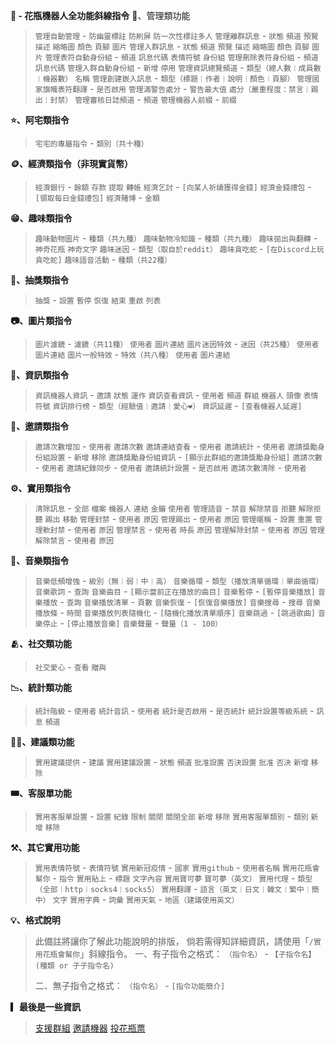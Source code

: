 **🌸 - 花瓶機器人全功能斜線指令**
🛑、管理類功能
> ` 管理自動管理 ` - ` 防幽靈標註 ` ` 防刷屏 ` ` 防一次性標註多人 `
> ` 管理離群訊息 ` - ` 狀態 ` ` 頻道 ` ` 預覽 ` ` 描述 ` ` 縮略圖 ` ` 顏色 ` ` 頁腳 ` ` 圖片 `
> ` 管理入群訊息 ` - ` 狀態 ` ` 頻道 ` ` 預覽 ` ` 描述 ` ` 縮略圖 ` ` 顏色 ` ` 頁腳 ` ` 圖片 `
> ` 管理表符自動身份組 ` - ` 頻道 ` ` 訊息代碼 ` ` 表情符號 ` ` 身份組 `
> ` 管理刪除表符身份組 ` - ` 頻道 ` ` 訊息代碼 `
> ` 管理入群自動身份組 ` - ` 新增 ` ` 停用 `
> ` 管理資訊總覽頻道 ` - ` 類型（總人數︱成員數︱機器數） ` ` 名稱 `
> ` 管理創建嵌入訊息 ` - ` 類型（標題︱作者︱說明︱顏色︱頁腳） `
> ` 管理國家旗幟表符翻譯 ` - ` 是否啟用 `
> ` 管理滿警告處分 ` - ` 警告最大值 ` ` 處分（嚴重程度：禁言︱踢出︱封禁） `
> ` 管理審核日誌頻道 ` - ` 頻道 `
> ` 管理機器人前綴 ` - ` 前綴 `

**⭐、阿宅類指令**
> ` 宅宅的專屬指令 ` - ` 類別（共十種） `

**🪙、經濟類指令（非現實貨幣）**
> ` 經濟銀行 ` - ` 餘額 ` ` 存款 ` ` 提取 ` ` 轉帳 `
> ` 經濟乞討 ` - ` [向某人祈禱獲得金錢] `
> ` 經濟金錢禮包 ` - ` [領取每日金錢禮包] `
> ` 經濟賭博 ` - ` 金額 `

**😁、趣味類指令**
> ` 趣味動物圖片 ` - ` 種類（共九種） `
> ` 趣味動物冷知識 ` - ` 種類（共九種） `
> ` 趣味拋出與翻轉 ` - ` 神奇花瓶 ` ` 神奇文字 `
> ` 趣味迷因 ` - ` 類型（取自於reddit） `
> ` 趣味貪吃蛇 ` - ` [在Discord上玩貪吃蛇] `
> ` 趣味語音活動 ` - ` 種類（共22種） `

**🎉、抽獎類指令**
> ` 抽獎 ` - ` 設置 ` ` 暫停 ` ` 恢復 ` ` 結束 ` ` 重啟 ` ` 列表 `

**📷、圖片類指令**
> ` 圖片濾鏡 ` - ` 濾鏡（共11種） ` ` 使用者 ` ` 圖片連結 `
> ` 圖片迷因特效 ` - ` 迷因（共25種） ` ` 使用者 ` ` 圖片連結 `
> ` 圖片一般特效 ` - ` 特效（共八種） ` ` 使用者 ` ` 圖片連結 `

**💁、資訊類指令**
> ` 資訊機器人資訊 ` - ` 邀請 ` ` 狀態 ` ` 運作 `
> ` 資訊查看資訊 ` - ` 使用者 ` ` 頻道 ` ` 群組 ` ` 機器人 ` ` 頭像 ` ` 表情符號 `
> ` 資訊排行榜 ` - ` 類型（經驗值︱邀請︱愛心❤️） `
> ` 資訊延遲 ` - ` [查看機器人延遲] `

**📨、邀請類指令**
> ` 邀請次數增加 ` - ` 使用者 ` ` 邀請次數 `
> ` 邀請連結查看 ` - ` 使用者 `
> ` 邀請統計 ` - ` 使用者 `
> ` 邀請獎勵身份組設置 ` - ` 新增 ` ` 移除 `
> ` 邀請獎勵身份組資訊 ` - ` [顯示此群組的邀請獎勵身份組] `
> ` 邀請次數 ` - ` 使用者 `
> ` 邀請紀錄同步 ` - ` 使用者 `
> ` 邀請統計設置 ` - ` 是否啟用 `
> ` 邀請次數清除 ` - ` 使用者 `

**⚙️、實用類指令**
> ` 清除訊息 ` - ` 全部 ` ` 檔案 ` ` 機器人 ` ` 連結 ` ` 金鑰 ` ` 使用者 `
> ` 管理語音 ` - ` 禁音 ` ` 解除禁音 ` ` 拒聽 ` ` 解除拒聽 ` ` 踢出 ` ` 移動 ` 
> ` 管理封禁 ` - ` 使用者 ` ` 原因 `
> ` 管理踢出 ` - ` 使用者 ` ` 原因 `
> ` 管理暱稱 ` - ` 設置 ` ` 重置 `
> ` 管理軟封禁 ` - ` 使用者 ` ` 原因 `
> ` 管理禁言 ` - ` 使用者 ` ` 時長 ` ` 原因 `
> ` 管理解除封禁 ` - ` 使用者 ` ` 原因 `
> ` 管理解除禁言 ` - ` 使用者 ` ` 原因 `

**🎵、音樂類指令**
> ` 音樂低頻增強 ` - ` 級別（無︱弱︱中︱高） `
> ` 音樂循環 ` - ` 類型（播放清單循環︱單曲循環） `
> ` 音樂歌詞 ` - ` 查詢 `
> ` 音樂曲目 ` - ` [顯示當前正在播放的曲目] `
> ` 音樂暫停 ` - ` [暫停音樂播放] `
> ` 音樂播放 ` - ` 查詢 `
> ` 音樂播放清單 ` - ` 頁數 `
> ` 音樂恢復 ` - ` [恢復音樂播放] `
> ` 音樂搜尋 ` - ` 搜尋 `
> ` 音樂播放條 ` - ` 時間 `
> ` 音樂播放列表隨機化 ` - ` [隨機化播放清單順序] `
> ` 音樂跳過 ` - ` [跳過歌曲] `
> ` 音樂停止 ` - ` [停止播放音樂] `
> ` 音樂聲量 ` - ` 聲量（1 - 100） `

**🫂、社交類功能**
> ` 社交愛心 ` - ` 查看 ` ` 贈與 `

**📉、統計類功能**
> ` 統計階級 ` - ` 使用者 `
> ` 統計音訊 ` - ` 使用者 `
> ` 統計是否啟用 ` - ` 是否統計 `
> ` 統計設置等級系統 ` - ` 訊息 ` ` 頻道 `

**🙋‍♂️、建議類功能**
> ` 實用建議提供 ` - ` 建議 `
> ` 實用建議設置 ` - ` 狀態 ` ` 頻道 ` ` 批准設置 ` ` 否決設置 ` ` 批准 ` ` 否決 ` ` 新增 ` ` 移除 `

**🎟、客服單功能**
> ` 實用客服單設置 ` - ` 設置 ` ` 紀錄 ` ` 限制 ` ` 關閉 ` ` 關閉全部 ` ` 新增 ` ` 移除 `
> ` 實用客服單類別 ` - ` 類別 ` ` 新增 ` ` 移除 `

**⚒️、其它實用功能**
> ` 實用表情符號 ` - ` 表情符號 `
> ` 實用新冠疫情 ` - ` 國家 `
> ` 實用github ` - ` 使用者名稱 `
> ` 實用花瓶會幫你 ` - ` 指令 `
> ` 實用貼上 ` - ` 標題 ` ` 文字內容 `
> ` 實用寶可夢 ` ` 寶可夢（英文） `
> ` 實用代理 ` - ` 類型（全部︱http︱socks4︱socks5） `
> ` 實用翻譯 ` - ` 語言（英文︱日文︱韓文︱繁中︱簡中） ` ` 文字 `
> ` 實用字典 ` - ` 詞彙 `
> ` 實用天氣 ` - ` 地區（建議使用英文） `

**💡、格式說明**
> 此備註將讓你了解此功能說明的排版，
> 倘若需得知詳細資訊，請使用「` /實用花瓶會幫你 `」斜線指令。
> 一、有子指令之格式：
> ` （指令名） ` - ` 【子指令名】(種類 or 子子指令名) `
> 
> 二、無子指令之格式：
>  ` （指令名） ` - ` [指令功能簡介] `

**▎最後是一些資訊**
> [支援群組](https://discord.gg/c4tKJME4hE)
> [邀請機器](https://discord.com/api/oauth2/authorize?client_id=1032948551107497994&permissions=8&scope=bot)
> [投花瓶票](https://discordservers.tw/bots/1032948551107497994)
